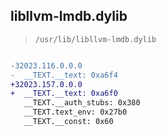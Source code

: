 ## libllvm-lmdb.dylib

> `/usr/lib/libllvm-lmdb.dylib`

```diff

-32023.116.0.0.0
-  __TEXT.__text: 0xa6f4
+32023.157.0.0.0
+  __TEXT.__text: 0xa6f0
   __TEXT.__auth_stubs: 0x380
   __TEXT.text_env: 0x27b0
   __TEXT.__const: 0x60

```
